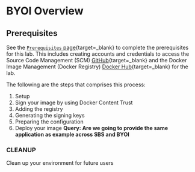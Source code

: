 # BYOI Overview

## Prerequisites

See the [`Prerequisites` page](../prerequisites.md){target=_blank} to complete the prerequisites for this lab. This includes creating accounts and credentials to access the Source Code Management (SCM) [GitHub](https://github.com){target=_blank} and the Docker Image Management (Docker Registry) [Docker Hub](https://hub.docker.com/){target=_blank} for the lab.

The following are the steps that comprises this process:
1. Setup  
2. Sign your image by using Docker Content Trust  
3. Adding the registry  
4. Generating the signing keys  
5. Preparing the configuration  
6. Deploy your image    **Query: Are we going to provide the same application as example across SBS and BYOI**


### CLEANUP

Clean up your environment for future users
